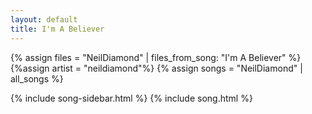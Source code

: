 ```yaml
---
layout: default
title: I'm A Believer
---
```


{% assign files = "NeilDiamond" | files_from_song: "I'm A Believer" %}
{%assign artist = "neildiamond"%}
{% assign songs = "NeilDiamond" | all_songs %}

{% include song-sidebar.html %}
{% include song.html %}